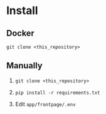 # Install 


## Docker

```
git clone <this_repository>

```


## Manually

1. `git clone <this_repository>`

2. `pip install -r requirements.txt`

3. Edit `app/frontpage/.env`
